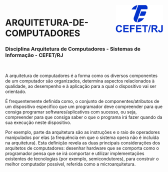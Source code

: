 <img src="cefet-logo1.png" align="right" width="150">

# ARQUITETURA-DE-COMPUTADORES

<h3>Disciplina Arquitetura de Computadores - Sistemas de Informação - CEFET/RJ</h3>
<br>

A arquitetura de computadores é a forma como os diversos componentes de um computador são organizados, determina aspectos relacionados à qualidade, ao desempenho e à aplicação para a qual o dispositivo vai ser orientado.

É frequentemente definida como, o conjunto de componentes/atributos de um dispositivo específico que um programador deve compreender para que consiga programar softwares/aplicativos com sucesso, ou seja, compreender para que consiga saber o que o programa irá fazer quando da sua execução neste dispositivo.

Por exemplo, parte da arquitetura são as instruções e o raio de operadores manipulados por elas (a frequência em que o sistema opera não é incluída na arquitetura). Esta definição revela as duas principais considerações dos arquitetos de computadores: desenhar hardware que se comporta como o programador pensa que se irá comportar e utilizar implementações existentes de tecnologias (por exemplo, semicondutores), para construir o melhor computador possível, referida como a microarquitetura.
